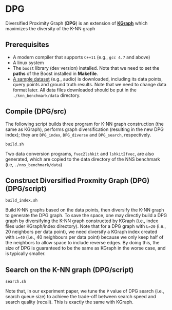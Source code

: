 # DPG

Diversified Proximity Graph (**DPG**) is an extension of [**KGraph**](http://www.kgraph.org/) which maximizes the diversity of the K-NN graph 

## Prerequisites

- A modern compiler that supports `C++11` (e.g., `gcc 4.7` and above)
- A linux system 
- The `boost` library (dev version) installed. Note that we need to set the **paths** of the Boost installed in **Makefile**.
- [A sample dataset](https://github.com/DBWangGroupUNSW/nns_benchmark/tree/master/data)
  (e.g., audio) is downloaded, including its data points, query points and
  ground truth results. Note that we need to change data format later. All data
  files downloaded should be put in the `./knn_benchmark/data` directory.

 
## Compile (DPG/src)

The following script builds three program for K-NN graph construction (the same as KGraph),
performs graph diversification (resulting in the new DPG index); they are
`DPG_index`, `DPG_diverse` and `DPG_search`, respectively. 

```
build.sh
```

Two data conversion programs, `fvec2lshkit` and `lshkit2fvec`, are also
generated, which are copied to the data directory of the NNS benchmark (i.e,
`./nns_benchmark/data`)


## Construct Diversified Proxmity Graph (DPG) (DPG/script)

```
build_index.sh
```

Build K-NN graphs based on the data points, then diversify the K-NN graph to generate the DPG graph. 
To save the space, one may directly build a DPG graph by diversifying the K-NN
graph constructed by KGraph (i.e., index files uder KGraph/index directory).
Note that for a DPG graph with `L=20` (i.e., 20 neighbors per data point), we
need diversify a KGraph index created with `L=40` (i.e., 40 neighbours per data
point) because we only keep half of the neighbors to allow space to include
reverse edges. By doing this, the size of DPG is guaranteed to be the same as
KGraph in the worse case, and is typically smaller.    

## Search on the K-NN graph (DPG/script)

```
search.sh
```

Note that, in our experiment paper, we tune the `P` value of DPG search (i.e.,
search queue size) to achieve the trade-off between search speed and search
quality (recall). This is exactly the same with KGraph.


